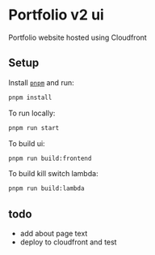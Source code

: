 # Portfolio v2 ui

Portfolio website hosted using Cloudfront

## Setup

Install [`pnpm`](https://pnpm.io/installation)
and run: 
```bash
pnpm install
```

To run locally:
```bash
pnpm run start
```

To build ui:
```bash
pnpm run build:frontend
```

To build kill switch lambda:
```bash
pnpm run build:lambda
```


## todo
- add about page text
- deploy to cloudfront and test